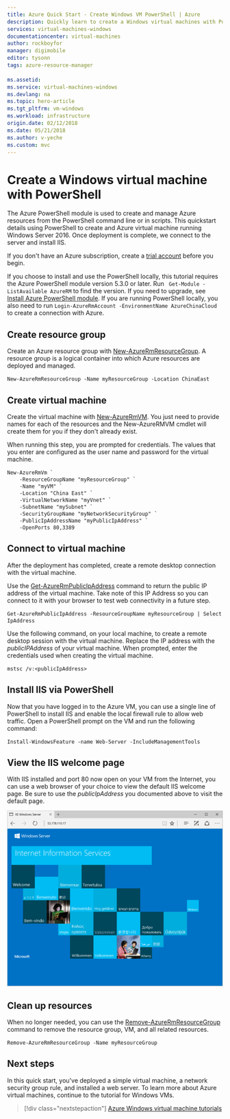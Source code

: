 ```yaml
---
title: Azure Quick Start - Create Windows VM PowerShell | Azure
description: Quickly learn to create a Windows virtual machines with PowerShell
services: virtual-machines-windows
documentationcenter: virtual-machines
author: rockboyfor
manager: digimobile
editor: tysonn
tags: azure-resource-manager

ms.assetid: 
ms.service: virtual-machines-windows
ms.devlang: na
ms.topic: hero-article
ms.tgt_pltfrm: vm-windows
ms.workload: infrastructure
origin.date: 02/12/2018
ms.date: 05/21/2018
ms.author: v-yeche
ms.custom: mvc
---
```


# Create a Windows virtual machine with PowerShell

The Azure PowerShell module is used to create and manage Azure resources from the PowerShell command line or in scripts. This quickstart details using PowerShell to create and Azure virtual machine running Windows Server 2016. Once deployment is complete, we connect to the server and install IIS.  

If you don't have an Azure subscription, create a [trial account](https://www.azure.cn/pricing/1rmb-trial) before you begin.

<!--Not Available [!INCLUDE [cloud-shell-powershell.md](../../../includes/cloud-shell-powershell.md)]-->

If you choose to install and use the PowerShell locally, this tutorial requires the Azure PowerShell module version 5.3.0 or later. Run ` Get-Module -ListAvailable AzureRM` to find the version. If you need to upgrade, see [Install Azure PowerShell module](https://docs.microsoft.com/powershell/azure/install-azurerm-ps). If you are running PowerShell locally, you also need to run `Login-AzureRmAccount -EnvironmentName AzureChinaCloud` to create a connection with Azure.

## Create resource group

Create an Azure resource group with [New-AzureRmResourceGroup](https://docs.microsoft.com/powershell/module/azurerm.resources/new-azurermresourcegroup). A resource group is a logical container into which Azure resources are deployed and managed. 

```azurepowershell-interactive
New-AzureRmResourceGroup -Name myResourceGroup -Location ChinaEast
```

## Create virtual machine

Create the virtual machine with [New-AzureRmVM](https://docs.microsoft.com/powershell/module/azurerm.compute/new-azurermvm). You just need to provide names for each of the resources and the New-AzureRMVM cmdlet will create them for you if they don't already exist.

When running this step, you are prompted for credentials. The values that you enter are configured as the user name and password for the virtual machine.

```azurepowershell-interactive
New-AzureRmVm `
    -ResourceGroupName "myResourceGroup" `
    -Name "myVM" `
    -Location "China East" `
    -VirtualNetworkName "myVnet" `
    -SubnetName "mySubnet" `
    -SecurityGroupName "myNetworkSecurityGroup" `
    -PublicIpAddressName "myPublicIpAddress" `
    -OpenPorts 80,3389  
```

## Connect to virtual machine

After the deployment has completed, create a remote desktop connection with the virtual machine.

Use the [Get-AzureRmPublicIpAddress](https://docs.microsoft.com/powershell/module/azurerm.network/get-azurermpublicipaddress) command to return the public IP address of the virtual machine. Take note of this IP Address so you can connect to it with your browser to test web connectivity in a future step.

```azurepowershell-interactive
Get-AzureRmPublicIpAddress -ResourceGroupName myResourceGroup | Select IpAddress
```

Use the following command, on your local machine, to create a remote desktop session with the virtual machine. Replace the IP address with the *publicIPAddress* of your virtual machine. When prompted, enter the credentials used when creating the virtual machine.

```
mstsc /v:<publicIpAddress>
```

## Install IIS via PowerShell

Now that you have logged in to the Azure VM, you can use a single line of PowerShell to install IIS and enable the local firewall rule to allow web traffic. Open a PowerShell prompt on the VM and run the following command:

```azurepowershell
Install-WindowsFeature -name Web-Server -IncludeManagementTools
```

## View the IIS welcome page

With IIS installed and port 80 now open on your VM from the Internet, you can use a web browser of your choice to view the default IIS welcome page. Be sure to use the *publicIpAddress* you documented above to visit the default page. 

![IIS default site](./media/quick-create-powershell/default-iis-website.png) 

## Clean up resources

When no longer needed, you can use the [Remove-AzureRmResourceGroup](https://docs.microsoft.com/powershell/module/azurerm.resources/remove-azurermresourcegroup) command to remove the resource group, VM, and all related resources.

```azurepowershell-interactive
Remove-AzureRmResourceGroup -Name myResourceGroup
```

## Next steps

In this quick start, you've deployed a simple virtual machine, a network security group rule, and installed a web server. To learn more about Azure virtual machines, continue to the tutorial for Windows VMs.

> [!div class="nextstepaction"]
> [Azure Windows virtual machine tutorials](./tutorial-manage-vm.md)
<!--Update_Description: update meta properties -->